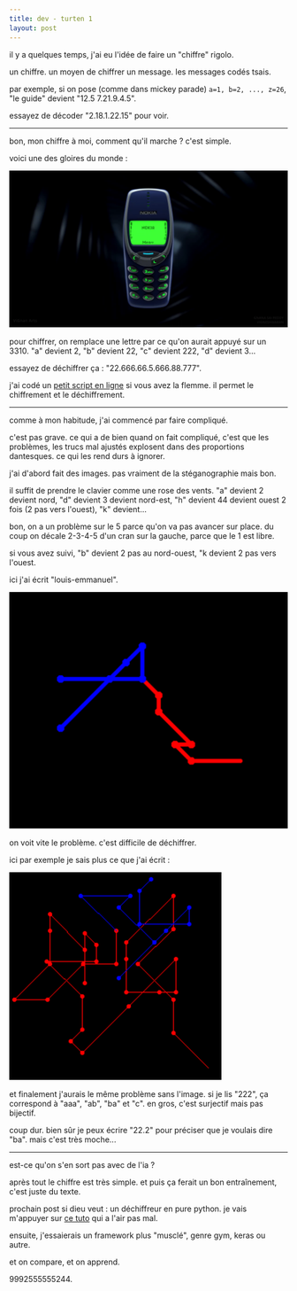 ```yaml
---
title: dev - turten 1
layout: post
---
```


il y a quelques temps, j'ai eu l'idée de faire un "chiffre" rigolo.

un chiffre.
un moyen de chiffrer un message.
les messages codés tsais.

par exemple, si on pose (comme dans mickey parade) `a=1, b=2, ..., z=26`,
"le guide" devient "12.5 7.21.9.4.5".

essayez de décoder "2.18.1.22.15" pour voir.

---

bon, mon chiffre à moi, comment qu'il marche ? c'est simple.

voici une des gloires du monde :

![nokia.png](/img/turten/nokia.png)

pour chiffrer, on remplace une lettre par ce qu'on aurait appuyé sur un 3310.
"a" devient 2, "b" devient 22, "c" devient 222, "d" devient 3...

essayez de déchiffrer ça : "22.666.66.5.666.88.777".

j'ai codé un [petit script en ligne](https://www.dev.legires.fr/turten)
si vous avez la flemme.
il permet le chiffrement et le déchiffrement.

---

comme à mon habitude, j'ai commencé par faire compliqué.

c'est pas grave.
ce qui a de bien quand on fait compliqué, c'est que les problèmes,
les trucs mal ajustés explosent dans des proportions dantesques.
ce qui les rend durs à ignorer.

j'ai d'abord fait des images.
pas vraiment de la stéganographie mais bon.

il suffit de prendre le clavier comme une rose des vents.
"a" devient 2 devient nord,
"d" devient 3 devient nord-est,
"h" devient 44 devient ouest 2 fois (2 pas vers l'ouest),
"k" devient...

bon, on a un problème sur le 5 parce qu'on va pas avancer sur place.
du coup on décale 2-3-4-5 d'un cran sur la gauche, parce que le 1 est libre.

si vous avez suivi, "b" devient 2 pas au nord-ouest, "k devient 2 pas vers l'ouest.

ici j'ai écrit "louis-emmanuel".

![turten2.png](/img/turten/turten2.png)

on voit vite le problème.
c'est difficile de déchiffrer.

ici par exemple je sais plus ce que j'ai écrit :

![turten3.png](/img/turten/turten3.png)

et finalement j'aurais le même problème sans l'image.
si je lis "222", ça correspond à "aaa", "ab", "ba" et "c".
en gros, c'est surjectif mais pas bijectif.

coup dur. 
bien sûr je peux écrire "22.2" pour préciser que je voulais dire "ba".
mais c'est très moche...

---

est-ce qu'on s'en sort pas avec de l'ia ?

après tout le chiffre est très simple.
et puis ça ferait un bon entraînement, 
c'est juste du texte.

prochain post si dieu veut : un déchiffreur en pure python.
je vais m'appuyer sur [ce tuto](https://realpython.com/python-ai-neural-network/)
qui a l'air pas mal.

ensuite, j'essaierais un framework plus "musclé",
genre gym, keras ou autre.

et on compare, et on apprend.

9992555555244.
